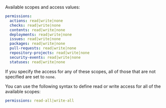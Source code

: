 Available scopes and access values:

```yaml
permissions:
  actions: read|write|none
  checks: read|write|none
  contents: read|write|none
  deployments: read|write|none
  issues: read|write|none
  packages: read|write|none
  pull-requests: read|write|none
  repository-projects: read|write|none
  security-events: read|write|none
  statuses: read|write|none
```

If you specify the access for any of these scopes, all of those that are not specified are set to `none`.

You can use the following syntax to define read or write access for all of the available scopes:

```yaml
permissions: read-all|write-all
```